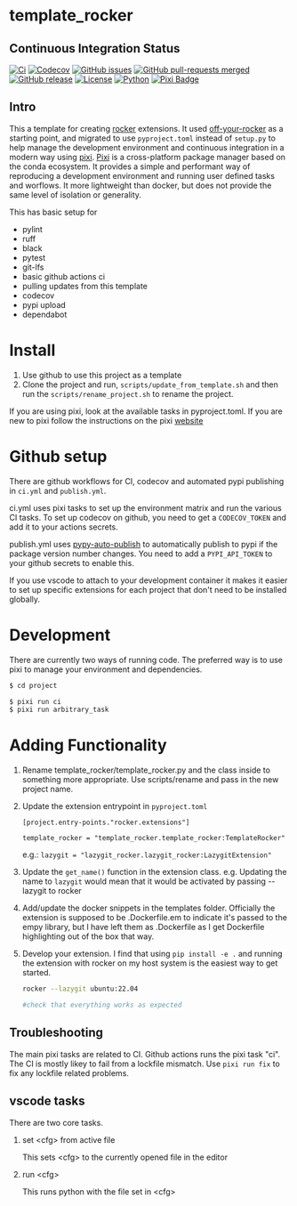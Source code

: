 # template_rocker

## Continuous Integration Status

[![Ci](https://github.com/blooop/template_rocker/actions/workflows/ci.yml/badge.svg?branch=main)](https://github.com/blooop/template_rocker/actions/workflows/ci.yml?query=branch%3Amain)
[![Codecov](https://codecov.io/gh/blooop/template_rocker/branch/main/graph/badge.svg?token=Y212GW1PG6)](https://codecov.io/gh/blooop/template_rocker)
[![GitHub issues](https://img.shields.io/github/issues/blooop/template_rocker.svg)](https://GitHub.com/blooop/template_rocker/issues/)
[![GitHub pull-requests merged](https://badgen.net/github/merged-prs/blooop/template_rocker)](https://github.com/blooop/template_rocker/pulls?q=is%3Amerged)
[![GitHub release](https://img.shields.io/github/release/blooop/template_rocker.svg)](https://GitHub.com/blooop/template_rocker/releases/)
[![License](https://img.shields.io/github/license/blooop/template_rocker
)](https://opensource.org/license/mit/)
[![Python](https://img.shields.io/badge/python-3.9%20%7C%203.10%20%7C%203.11%20%7C%203.12%20%7C%203.13-blue)](https://www.python.org/downloads/)
[![Pixi Badge](https://img.shields.io/endpoint?url=https://raw.githubusercontent.com/prefix-dev/pixi/main/assets/badge/v0.json)](https://pixi.sh)

## Intro

This a template for creating [rocker](https://github.com/tfoote/rocker) extensions.  It used [off-your-rocker](https://github.com/sloretz/off-your-rocker) as a starting point, and migrated to use `pyproject.toml` instead of `setup.py` to help manage the development environment and continuous integration in a modern way using [pixi](https://pixi.sh).  [Pixi](https://github.com/prefix-dev/pixi) is a cross-platform package manager based on the conda ecosystem.  It provides a simple and performant way of reproducing a development environment and running user defined tasks and worflows.  It more lightweight than docker, but does not provide the same level of isolation or generality.

This has basic setup for

* pylint
* ruff
* black
* pytest
* git-lfs
* basic github actions ci
* pulling updates from this template
* codecov
* pypi upload
* dependabot

# Install

1. Use github to use this project as a template
2. Clone the project and run, `scripts/update_from_template.sh` and then run the `scripts/rename_project.sh` to rename the project.

If you are using pixi, look at the available tasks in pyproject.toml.  If you are new to pixi follow the instructions on the pixi [website](https://prefix.dev/)

# Github setup

There are github workflows for CI, codecov and automated pypi publishing in `ci.yml` and `publish.yml`.

ci.yml uses pixi tasks to set up the environment matrix and run the various CI tasks. To set up codecov on github, you need to get a `CODECOV_TOKEN` and add it to your actions secrets.

publish.yml uses [pypy-auto-publish](https://github.com/marketplace/actions/python-auto-release-pypi-github) to automatically publish to pypi if the package version number changes. You need to add a `PYPI_API_TOKEN` to your github secrets to enable this.     

If you use vscode to attach to your development container it makes it easier to set up specific extensions for each project that don't need to be installed globally. 

# Development

There are currently two ways of running code.  The preferred way is to use pixi to manage your environment and dependencies. 

```bash
$ cd project

$ pixi run ci
$ pixi run arbitrary_task
```

# Adding Functionality

1. Rename template_rocker/template_rocker.py and the class inside to something more appropriate. Use scripts/rename and pass in the new project name.
2. Update the extension entrypoint in `pyproject.toml` 

    `[project.entry-points."rocker.extensions"]`

    `template_rocker = "template_rocker.template_rocker:TemplateRocker"`

    
    e.g.:
    `lazygit = "lazygit_rocker.lazygit_rocker:LazygitExtension"`

    
3. Update the `get_name()` function in the extension class. e.g. Updating the name to `lazygit` would mean that it would be activated by passing --lazygit to rocker   
   
4. Add/update the docker snippets in the templates folder.  Officially the extension is supposed to be .Dockerfile.em to indicate it's passed to the empy library, but I have left them as .Dockerfile as I get Dockerfile highlighting out of the box that way. 
5. Develop your extension.  I find that using `pip install -e .` and running the extension with rocker on my host system is the easiest way to get started.  

    ```bash
    rocker --lazygit ubuntu:22.04

    #check that everything works as expected
    ```
    


## Troubleshooting

The main pixi tasks are related to CI.  Github actions runs the pixi task "ci".  The CI is mostly likey to fail from a lockfile mismatch.  Use `pixi run fix` to fix any lockfile related problems. 

## vscode tasks

There are two core tasks.  

1. set \<cfg\> from active file

    This sets \<cfg\> to the currently opened file in the editor

2. run \<cfg\>

    This runs python with the file set in \<cfg\>

